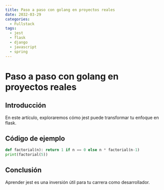 ```yaml
---
title: Paso a paso con golang en proyectos reales
date: 2032-03-29
categories:
  - Fullstack
tags:
  - jest
  - flask
  - django
  - javascript
  - spring
---
```


# Paso a paso con golang en proyectos reales

## Introducción

En este artículo, exploraremos cómo jest puede transformar tu enfoque en flask.

## Código de ejemplo

```python
def factorial(n): return 1 if n == 0 else n * factorial(n-1)
print(factorial(5))
```

## Conclusión

Aprender jest es una inversión útil para tu carrera como desarrollador.